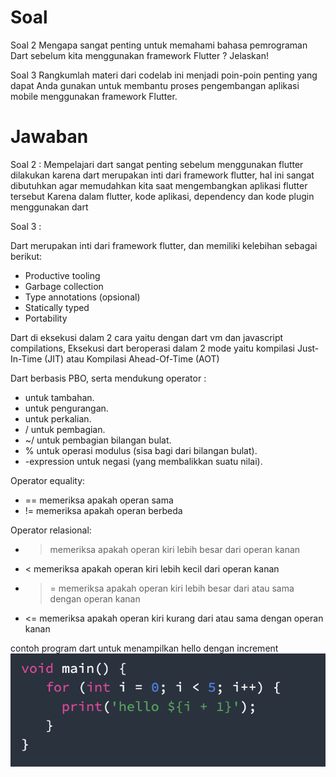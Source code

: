 # Soal

Soal 2
Mengapa sangat penting untuk memahami bahasa pemrograman Dart sebelum kita menggunakan framework Flutter ? Jelaskan!

Soal 3
Rangkumlah materi dari codelab ini menjadi poin-poin penting yang dapat Anda gunakan untuk membantu proses pengembangan aplikasi mobile menggunakan framework Flutter.

# Jawaban

Soal 2 : Mempelajari dart sangat penting sebelum menggunakan flutter dilakukan karena dart merupakan inti dari framework flutter, hal ini sangat dibutuhkan agar memudahkan kita saat mengembangkan aplikasi flutter tersebut
Karena dalam flutter, kode aplikasi, dependency dan kode plugin menggunakan dart

Soal 3 :

Dart merupakan inti dari framework flutter, dan memiliki kelebihan sebagai berikut:

- Productive tooling
- Garbage collection
- Type annotations (opsional)
- Statically typed
- Portability

Dart di eksekusi dalam 2 cara yaitu dengan dart vm dan javascript compilations, Eksekusi dart beroperasi dalam 2 mode yaitu kompilasi Just-In-Time (JIT) atau Kompilasi Ahead-Of-Time (AOT)

Dart berbasis PBO, serta mendukung operator :

- untuk tambahan.
- untuk pengurangan.
- untuk perkalian.
- / untuk pembagian.
- ~/ untuk pembagian bilangan bulat.
- % untuk operasi modulus (sisa bagi dari bilangan bulat).
- -expression untuk negasi (yang membalikkan suatu nilai).

Operator equality:

- == memeriksa apakah operan sama
- != memeriksa apakah operan berbeda

Operator relasional:

- > memeriksa apakah operan kiri lebih besar dari operan kanan
- < memeriksa apakah operan kiri lebih kecil dari operan kanan
- > = memeriksa apakah operan kiri lebih besar dari atau sama dengan operan kanan
- <= memeriksa apakah operan kiri kurang dari atau sama dengan operan kanan

contoh program dart untuk menampilkan hello dengan increment
![alt text](image.png)
